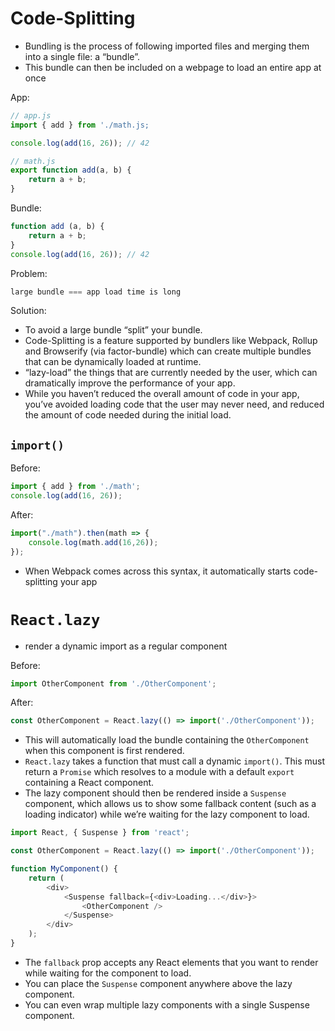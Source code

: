 # Code-Splitting
* Bundling is the process of following imported files and merging them into a single file: a “bundle”. 
* This bundle can then be included on a webpage to load an entire app at once

App:

```ts
// app.js
import { add } from './math.js;

console.log(add(16, 26)); // 42
```

```ts
// math.js
export function add(a, b) {
    return a + b;
}
```

Bundle:

```ts
function add (a, b) {
    return a + b;
}
console.log(add(16, 26)); // 42
```

Problem: 
```ts
large bundle === app load time is long
```

Solution:
* To avoid a large bundle “split” your bundle. 
* Code-Splitting is a feature supported by bundlers like Webpack, Rollup and Browserify (via factor-bundle) which can create multiple bundles that can be dynamically loaded at runtime.
* “lazy-load” the things that are currently needed by the user, which can dramatically improve the performance of your app. 
* While you haven’t reduced the overall amount of code in your app, you’ve avoided loading code that the user may never need, and reduced the amount of code needed during the initial load.

## `import()`

Before:

```ts
import { add } from './math';
console.log(add(16, 26));
```

After:

```ts
import("./math").then(math => {
    console.log(math.add(16,26));
});
```

* When Webpack comes across this syntax, it automatically starts code-splitting your app

# `React.lazy`

* render a dynamic import as a regular component

Before:

```ts
import OtherComponent from './OtherComponent';
```

After:

```ts
const OtherComponent = React.lazy(() => import('./OtherComponent'));
```

* This will automatically load the bundle containing the `OtherComponent` when this component is first rendered.
* `React.lazy` takes a function that must call a dynamic `import()`. This must return a `Promise` which resolves to a module with a default `export` containing a React component.
* The lazy component should then be rendered inside a `Suspense` component, which allows us to show some fallback content (such as a loading indicator) while we’re waiting for the lazy component to load.


```ts
import React, { Suspense } from 'react';

const OtherComponent = React.lazy(() => import('./OtherComponent'));

function MyComponent() {
    return (
        <div>
            <Suspense fallback={<div>Loading...</div>}>
                <OtherComponent />
            </Suspense>
        </div>
    );
}
```

* The `fallback` prop accepts any React elements that you want to render while waiting for the component to load. 
* You can place the `Suspense` component anywhere above the lazy component.
* You can even wrap multiple lazy components with a single Suspense component.

